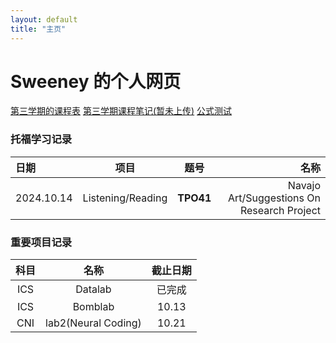 ```yaml
---
layout: default
title: "主页"
---
```


# Sweeney 的个人网页  
[第三学期的课程表](课程表3.0.xlsx)
[第三学期课程笔记(暂未上传)](./课程笔记3/DSA-program/pre-post-erous.cpp)
[公式测试](./数学笔记)

### 托福学习记录
| 日期         | 项目 | 题号  | 名称 |
|:------------|:----:|:------:|-----:|
| 2024.10.14  | Listening/Reading  | **TPO41** |Navajo Art/Suggestions On Research Project| 

### 重要项目记录
| 科目 | 名称         | 截止日期 |
|:----:|:------------:|:-------:|
| ICS  | Datalab     | 已完成   |
| ICS  | Bomblab     | 10.13   |
| CNI  | lab2(Neural Coding) | 10.21   |

